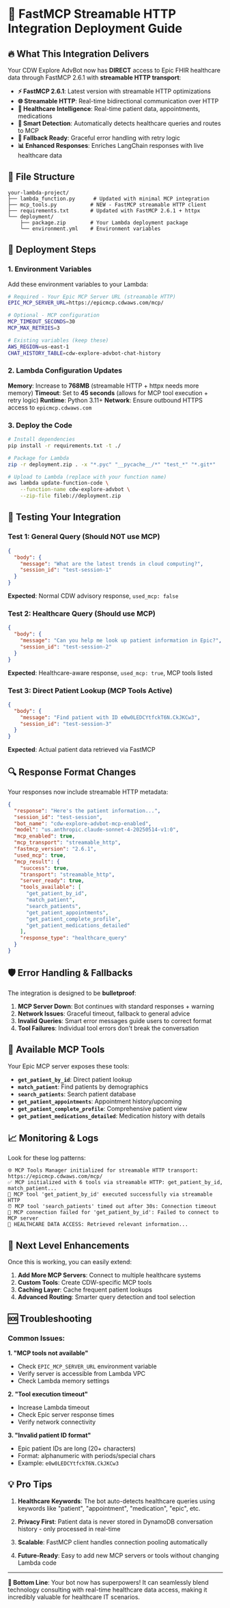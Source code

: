 # 🚀 FastMCP Streamable HTTP Integration Deployment Guide

## 🔥 What This Integration Delivers

Your CDW Explore AdvBot now has **DIRECT** access to Epic FHIR healthcare data through FastMCP 2.6.1 with **streamable HTTP transport**:

- **⚡ FastMCP 2.6.1**: Latest version with streamable HTTP optimizations
- **🌐 Streamable HTTP**: Real-time bidirectional communication over HTTP
- **🏥 Healthcare Intelligence**: Real-time patient data, appointments, medications
- **🧠 Smart Detection**: Automatically detects healthcare queries and routes to MCP
- **🔄 Fallback Ready**: Graceful error handling with retry logic
- **📊 Enhanced Responses**: Enriches LangChain responses with live healthcare data

## 📁 File Structure

```
your-lambda-project/
├── lambda_function.py      # Updated with minimal MCP integration
├── mcp_tools.py           # NEW - FastMCP streamable HTTP client
├── requirements.txt       # Updated with FastMCP 2.6.1 + httpx
└── deployment/
    ├── package.zip        # Your Lambda deployment package
    └── environment.yml    # Environment variables
```

## 🚀 Deployment Steps

### 1. Environment Variables

Add these environment variables to your Lambda:

```bash
# Required - Your Epic MCP Server URL (streamable HTTP)
EPIC_MCP_SERVER_URL=https://epicmcp.cdwaws.com/mcp/

# Optional - MCP configuration
MCP_TIMEOUT_SECONDS=30
MCP_MAX_RETRIES=3

# Existing variables (keep these)
AWS_REGION=us-east-1
CHAT_HISTORY_TABLE=cdw-explore-advbot-chat-history
```

### 2. Lambda Configuration Updates

**Memory**: Increase to **768MB** (streamable HTTP + httpx needs more memory)
**Timeout**: Set to **45 seconds** (allows for MCP tool execution + retry logic)
**Runtime**: Python 3.11+
**Network**: Ensure outbound HTTPS access to `epicmcp.cdwaws.com`

### 3. Deploy the Code

```bash
# Install dependencies
pip install -r requirements.txt -t ./

# Package for Lambda
zip -r deployment.zip . -x "*.pyc" "__pycache__/*" "test_*" "*.git*"

# Upload to Lambda (replace with your function name)
aws lambda update-function-code \
    --function-name cdw-explore-advbot \
    --zip-file fileb://deployment.zip
```

## 🧪 Testing Your Integration

### Test 1: General Query (Should NOT use MCP)
```json
{
  "body": {
    "message": "What are the latest trends in cloud computing?",
    "session_id": "test-session-1"
  }
}
```

**Expected**: Normal CDW advisory response, `used_mcp: false`

### Test 2: Healthcare Query (Should use MCP)
```json
{
  "body": {
    "message": "Can you help me look up patient information in Epic?",
    "session_id": "test-session-2"
  }
}
```

**Expected**: Healthcare-aware response, `used_mcp: true`, MCP tools listed

### Test 3: Direct Patient Lookup (MCP Tools Active)
```json
{
  "body": {
    "message": "Find patient with ID e0w0LEDCYtfckT6N.CkJKCw3",
    "session_id": "test-session-3"
  }
}
```

**Expected**: Actual patient data retrieved via FastMCP

## 🔍 Response Format Changes

Your responses now include streamable HTTP metadata:

```json
{
  "response": "Here's the patient information...",
  "session_id": "test-session",
  "bot_name": "cdw-explore-advbot-mcp-enabled",
  "model": "us.anthropic.claude-sonnet-4-20250514-v1:0",
  "mcp_enabled": true,
  "mcp_transport": "streamable_http",
  "fastmcp_version": "2.6.1",
  "used_mcp": true,
  "mcp_result": {
    "success": true,
    "transport": "streamable_http",
    "server_ready": true,
    "tools_available": [
      "get_patient_by_id",
      "match_patient", 
      "search_patients",
      "get_patient_appointments",
      "get_patient_complete_profile",
      "get_patient_medications_detailed"
    ],
    "response_type": "healthcare_query"
  }
}
```

## 🛡️ Error Handling & Fallbacks

The integration is designed to be **bulletproof**:

1. **MCP Server Down**: Bot continues with standard responses + warning
2. **Network Issues**: Graceful timeout, fallback to general advice
3. **Invalid Queries**: Smart error messages guide users to correct format
4. **Tool Failures**: Individual tool errors don't break the conversation

## 🔧 Available MCP Tools

Your Epic MCP server exposes these tools:

- **`get_patient_by_id`**: Direct patient lookup
- **`match_patient`**: Find patients by demographics  
- **`search_patients`**: Search patient database
- **`get_patient_appointments`**: Appointment history/upcoming
- **`get_patient_complete_profile`**: Comprehensive patient view
- **`get_patient_medications_detailed`**: Medication history with details

## 📈 Monitoring & Logs

Look for these log patterns:

```
🌐 MCP Tools Manager initialized for streamable HTTP transport: https://epicmcp.cdwaws.com/mcp/
✅ MCP initialized with 6 tools via streamable HTTP: get_patient_by_id, match_patient...
🔧 MCP tool 'get_patient_by_id' executed successfully via streamable HTTP
⏰ MCP tool 'search_patients' timed out after 30s: Connection timeout
🔌 MCP connection failed for 'get_patient_by_id': Failed to connect to MCP server
🏥 HEALTHCARE DATA ACCESS: Retrieved relevant information...
```

## 🚀 Next Level Enhancements

Once this is working, you can easily extend:

1. **Add More MCP Servers**: Connect to multiple healthcare systems
2. **Custom Tools**: Create CDW-specific MCP tools
3. **Caching Layer**: Cache frequent patient lookups
4. **Advanced Routing**: Smarter query detection and tool selection

## 🆘 Troubleshooting

### Common Issues:

**1. "MCP tools not available"**
- Check `EPIC_MCP_SERVER_URL` environment variable
- Verify server is accessible from Lambda VPC
- Check Lambda memory settings

**2. "Tool execution timeout"**
- Increase Lambda timeout
- Check Epic server response times
- Verify network connectivity

**3. "Invalid patient ID format"**
- Epic patient IDs are long (20+ characters)
- Format: alphanumeric with periods/special chars
- Example: `e0w0LEDCYtfckT6N.CkJKCw3`

## 💡 Pro Tips

1. **Healthcare Keywords**: The bot auto-detects healthcare queries using keywords like "patient", "appointment", "medication", "epic", etc.

2. **Privacy First**: Patient data is never stored in DynamoDB conversation history - only processed in real-time

3. **Scalable**: FastMCP client handles connection pooling automatically

4. **Future-Ready**: Easy to add new MCP servers or tools without changing Lambda code

---

**🎯 Bottom Line**: Your bot now has superpowers! It can seamlessly blend technology consulting with real-time healthcare data access, making it incredibly valuable for healthcare IT scenarios.
